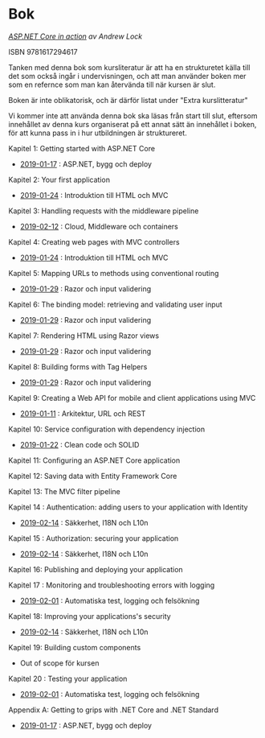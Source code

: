 # Bok
*[ASP.NET Core in action](https://www.manning.com/books/asp-net-core-in-action) av Andrew Lock*

ISBN 9781617294617

Tanken med denna bok som kursliteratur är att ha en strukturetet källa till det som också ingår i undervisningen, och att man använder boken mer som en refernce som man kan återvända till när kursen är slut.

Boken är inte oblikatorisk, och är därför listat under "Extra kurslitteratur"

Vi kommer inte att använda denna bok ska läsas från start till slut, eftersom innehållet av denna kurs organiserat på ett annat sätt än innehållet i boken, för att kunna pass in i hur utbildningen är struktureret.


Kapitel 1: Getting started with ASP.NET Core
- [2019-01-17](lecture20190117.md) : ASP.NET, bygg och deploy 

Kapitel 2: Your first application
- [2019-01-24](lecture20190124.md) : Introduktion till HTML och MVC

Kapitel 3: Handling requests with the middleware pipeline
- [2019-02-12](lecture20190212.md) : Cloud, Middleware och containers

Kapitel 4: Creating web pages with MVC controllers
- [2019-01-24](lecture20190124.md) : Introduktion till HTML och MVC

Kapitel 5: Mapping URLs to methods using conventional routing
- [2019-01-29](lecture20190129.md) : Razor och input validering

Kapitel 6: The binding model: retrieving and validating user input
- [2019-01-29](lecture20190129.md) : Razor och input validering

Kapitel 7: Rendering HTML using Razor views
- [2019-01-29](lecture20190129.md) : Razor och input validering 

Kapitel 8: Building forms with Tag Helpers
- [2019-01-29](lecture20190129.md) : Razor och input validering

Kapitel 9: Creating a Web API for mobile and client applications using MVC
- [2019-01-11](lecture20190111.md) : Arkitektur, URL och REST

Kapitel 10: Service configuration with dependency injection
- [2019-01-22](lecture20190122.md) : Clean code och SOLID

Kapitel 11: Configuring an ASP.NET Core application

Kapitel 12: Saving data with Entity Framework Core

Kapitel 13: The MVC filter pipeline

Kapitel 14 : Authentication: adding users to your application with Identity
- [2019-02-14](lecture20190214.md)  : Säkkerhet, I18N och L10n

Kapitel 15 : Authorization: securing your application
- [2019-02-14](lecture20190214.md) : Säkkerhet, I18N och L10n

Kapitel 16: Publishing and deploying your application

Kapitel 17 : Monitoring and troubleshooting errors with logging
- [2019-02-01](lecture20190201.md) : Automatiska test, logging och felsökning  

Kapitel 18: Improving your applications's security
- [2019-02-14](lecture20190214.md) : Säkkerhet, I18N och L10n

Kapitel 19: Building custom components
- Out of scope för kursen

Kapitel 20 : Testing your application
- [2019-02-01](lecture20190201.md) : Automatiska test, logging och felsökning 

Appendix A: Getting to grips with .NET Core and .NET Standard
- [2019-01-17](lecture20190117.md) : ASP.NET, bygg och deploy